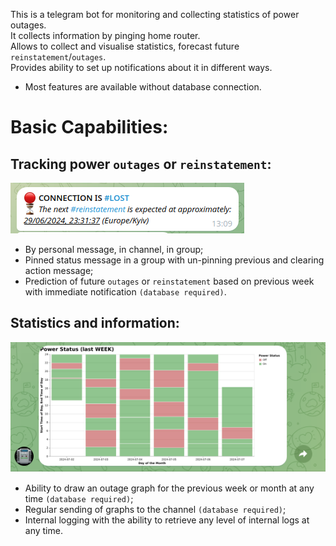 This is a telegram bot for monitoring and collecting statistics of power outages. <br>
It collects information by pinging home router. <br>
Allows to collect and visualise statistics, forecast future `reinstatement`/`outages`. <br>
Provides ability to set up notifications about it in different ways.

* Most features are available without database connection.

# Basic Capabilities:

## Tracking power `outages` or `reinstatement`:
![](./docs/message.png)
- By personal message, in channel, in group;
- Pinned status message in a group with un-pinning previous and clearing action message;
- Prediction of future `outages` or `reinstatement` based on previous week with immediate notification `(database required)`.

## Statistics and information:
![](./docs/week-graph.png)
- Ability to draw an outage graph for the previous week or month at any time `(database required)`;
- Regular sending of graphs to the channel `(database required)`;
- Internal logging with the ability to retrieve any level of internal logs at any time.
